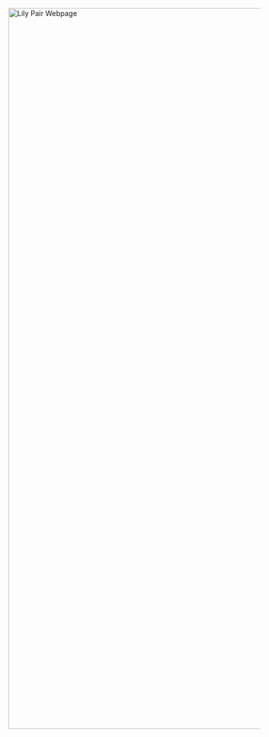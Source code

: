 [<img width="1440" alt="Lily Pair Webpage" src="https://github.com/user-attachments/assets/6002ba7b-0ccd-4aa3-a26b-2ac5b3d62821">](https://lilypair.netlify.app/)
